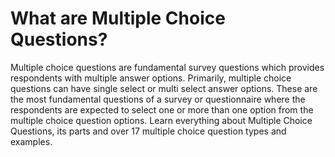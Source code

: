 # What are Multiple Choice Questions?

Multiple choice questions are fundamental survey questions which provides respondents with multiple answer options. Primarily, multiple choice questions can have single select or multi select answer options. These are the most fundamental questions of a survey or questionnaire where the respondents are expected to select one or more than one option from the multiple choice question options. Learn everything about Multiple Choice Questions, its parts and over 17 multiple choice question types and examples.